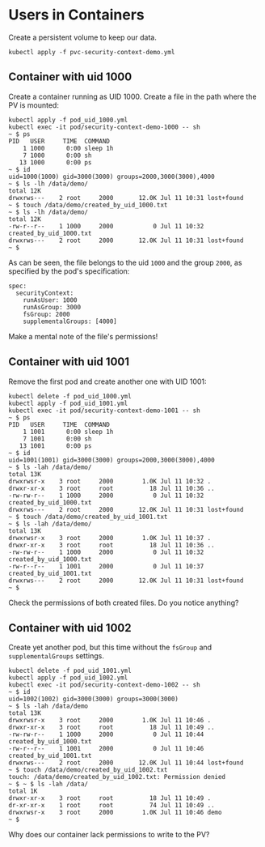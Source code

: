 # Users in Containers

Create a persistent volume to keep our data.

```
kubectl apply -f pvc-security-context-demo.yml
```

## Container with uid 1000

Create a container running as UID 1000. Create a file in the path where the PV
is mounted:

```
kubectl apply -f pod_uid_1000.yml
kubectl exec -it pod/security-context-demo-1000 -- sh
~ $ ps
PID   USER     TIME  COMMAND
    1 1000      0:00 sleep 1h
    7 1000      0:00 sh
   13 1000      0:00 ps
~ $ id
uid=1000(1000) gid=3000(3000) groups=2000,3000(3000),4000
~ $ ls -lh /data/demo/
total 12K
drwxrws---    2 root     2000       12.0K Jul 11 10:31 lost+found
~ $ touch /data/demo/created_by_uid_1000.txt
~ $ ls -lh /data/demo/
total 12K
-rw-r--r--    1 1000     2000           0 Jul 11 10:32 created_by_uid_1000.txt
drwxrws---    2 root     2000       12.0K Jul 11 10:31 lost+found
~ $
```

As can be seen, the file belongs to the uid `1000` and the group `2000`, as
specified by the pod's specification:

```
spec:
  securityContext:
    runAsUser: 1000
    runAsGroup: 3000
    fsGroup: 2000
    supplementalGroups: [4000]
```

Make a mental note of the file's permissions!

## Container with uid 1001

Remove the first pod and create another one with UID 1001:

```
kubectl delete -f pod_uid_1000.yml
kubectl apply -f pod_uid_1001.yml
kubectl exec -it pod/security-context-demo-1001 -- sh
~ $ ps
PID   USER     TIME  COMMAND
    1 1001      0:00 sleep 1h
    7 1001      0:00 sh
   13 1001      0:00 ps
~ $ id
uid=1001(1001) gid=3000(3000) groups=2000,3000(3000),4000
~ $ ls -lah /data/demo/
total 13K
drwxrwsr-x    3 root     2000        1.0K Jul 11 10:32 .
drwxr-xr-x    3 root     root          18 Jul 11 10:36 ..
-rw-rw-r--    1 1000     2000           0 Jul 11 10:32 created_by_uid_1000.txt
drwxrws---    2 root     2000       12.0K Jul 11 10:31 lost+found
~ $ touch /data/demo/created_by_uid_1001.txt
~ $ ls -lah /data/demo/
total 13K
drwxrwsr-x    3 root     2000        1.0K Jul 11 10:37 .
drwxr-xr-x    3 root     root          18 Jul 11 10:36 ..
-rw-rw-r--    1 1000     2000           0 Jul 11 10:32 created_by_uid_1000.txt
-rw-r--r--    1 1001     2000           0 Jul 11 10:37 created_by_uid_1001.txt
drwxrws---    2 root     2000       12.0K Jul 11 10:31 lost+found
~ $
```

Check the permissions of both created files. Do you notice anything?

## Container with uid 1002

Create yet another pod, but this time without the `fsGroup` and
`supplementalGroups` settings.

```
kubectl delete -f pod_uid_1001.yml
kubectl apply -f pod_uid_1002.yml
kubectl exec -it pod/security-context-demo-1002 -- sh
~ $ id
uid=1002(1002) gid=3000(3000) groups=3000(3000)
~ $ ls -lah /data/demo
total 13K
drwxrwsr-x    3 root     2000        1.0K Jul 11 10:46 .
drwxr-xr-x    3 root     root          18 Jul 11 10:49 ..
-rw-rw-r--    1 1000     2000           0 Jul 11 10:44 created_by_uid_1000.txt
-rw-r--r--    1 1001     2000           0 Jul 11 10:46 created_by_uid_1001.txt
drwxrws---    2 root     2000       12.0K Jul 11 10:44 lost+found
~ $ touch /data/demo/created_by_uid_1002.txt
touch: /data/demo/created_by_uid_1002.txt: Permission denied
~ $ ~ $ ls -lah /data/
total 1K
drwxr-xr-x    3 root     root          18 Jul 11 10:49 .
dr-xr-xr-x    1 root     root          74 Jul 11 10:49 ..
drwxrwsr-x    3 root     2000        1.0K Jul 11 10:46 demo
~ $
```

Why does our container lack permissions to write to the PV?
